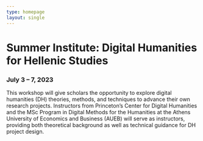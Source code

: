 ```yaml
---
type: homepage
layout: single
---
```


<h1 class="tc">Summer Institute: Digital Humanities for Hellenic Studies</h1>

<h3 class="tc">July 3 – 7, 2023</h3>

This workshop will give scholars the opportunity to explore digital humanities (DH) theories, methods, and techniques to advance their own research projects. Instructors from Princeton’s Center for Digital Humanities and the MSc Program in Digital Methods for the Humanities at the Athens University of Economics and Business (AUEB) will serve as instructors, providing both theoretical background as well as technical guidance for DH project design.